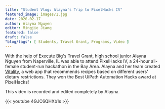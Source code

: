 ```yaml
---
title: "Student Vlog: Alayna's Trip to PixelHacks IV"
featured_image: images/1.jpg
date: 2020-02-17
author: Alayna Nguyen
editor: Mingjie Jiang
featured: false
draft: false
"blog/tags": [ Students, Travel Grant, Programs, Video ]
---
```


With the help of Execute Big's Travel Grant, high school junior Alayna Nguyen from Naperville, IL was able to attend PixelHacks IV, a 24-hour all-female student-run hackathon in the Bay Area. Alayna and her team created [Vitality](https://devpost.com/software/vitality), a web app that recommends recipes based on different users' dietary restrictions. They won the Best UiPath Automation Hacks award at PixelHacks!

This video is recorded and edited completely by Alayna. 

{{< youtube 4GJC6QHXb1s >}}